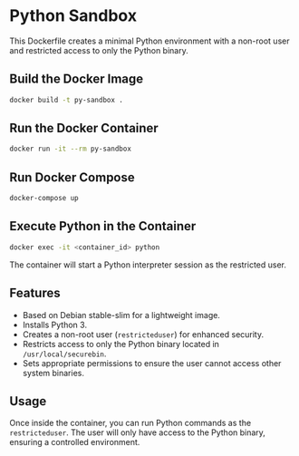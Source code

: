 # Python Sandbox

This Dockerfile creates a minimal Python environment with a non-root user and restricted access to only the Python binary.

## Build the Docker Image

```bash
docker build -t py-sandbox .
```

## Run the Docker Container

```bash
docker run -it --rm py-sandbox
```

## Run Docker Compose

```bash
docker-compose up
```

## Execute Python in the Container

```bash
docker exec -it <container_id> python
```

The container will start a Python interpreter session as the restricted user.

## Features

- Based on Debian stable-slim for a lightweight image.
- Installs Python 3.
- Creates a non-root user (`restricteduser`) for enhanced security.
- Restricts access to only the Python binary located in `/usr/local/securebin`.
- Sets appropriate permissions to ensure the user cannot access other system binaries.

## Usage

Once inside the container, you can run Python commands as the `restricteduser`. The user will only have access to the Python binary, ensuring a controlled environment.
